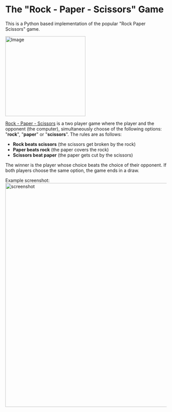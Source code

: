 # The "Rock - Paper - Scissors" Game
<p>This is a Python based implementation of the popular "Rock Paper Scissors" game.</p>
<img alt ="Image" width="250px" src="https://i0.wp.com/www.thegamegal.com/wp-content/uploads/2012/01/Rock-paper-scissors.png?w=500&ssl=1"></img>

<p><a href="https://en.wikipedia.org/wiki/Rock_paper_scissors" target="_blank">Rock - Paper - Scissors</a> is a two player game where the player and the opponent (the computer), simultaneously choose of the 
following options: "<b>rock</b>", "<b>paper</b>" or "<b>scissors</b>". The rules are as follows:</p>

<ul>
  <li><b>Rock beats scissors</b> (the scissors get broken by the rock)</li>
  <li><b>Paper beats rock</b> (the paper covers the rock)</li>
  <li><b>Scissors beat paper</b> (the paper gets cut by the scissors)</li>
</ul>

<p>The winner is the player whose choice beats the choice of their opponent. If both players choose the same option, the game ends in a draw.</p>

<div>Example screenshot:</div>
<img alt="screenshot" width="700px" src="https://github.com/kimin8/RockPaperScissors-softuni/assets/126898516/8140c114-5113-4e83-9d40-066dd5bc3a0e"></img>
